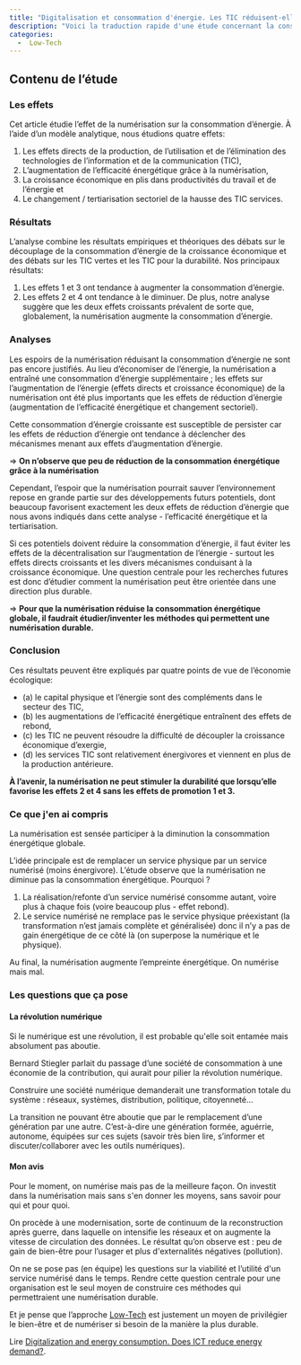 ```yaml
---
title: "Digitalisation et consommation d'énergie. Les TIC réduisent-elles la demande d’énergie ?"
description: "Voici la traduction rapide d'une étude concernant la consommation énergétique et la numérisation de services."
categories:
  -  Low-Tech
---
```


## Contenu de l’étude

### Les effets

Cet article étudie l’effet de la numérisation sur la consommation d’énergie. À l’aide d’un modèle analytique, nous étudions quatre effets:

  1. Les effets directs de la production, de l’utilisation et de l’élimination des technologies de l’information et de la communication (TIC),
  2. L’augmentation de l’efficacité énergétique grâce à la numérisation,
  3. La croissance économique en plis dans productivités du travail et de l’énergie et
  4. Le changement / tertiarisation sectoriel de la hausse des TIC services.

### Résultats

L’analyse combine les résultats empiriques et théoriques des débats sur le découplage de la consommation d’énergie de la croissance économique et des débats sur les TIC vertes et les TIC pour la durabilité.
Nos principaux résultats:

  1. Les effets 1 et 3 ont tendance à augmenter la consommation d’énergie.
  2. Les effets 2 et 4 ont tendance à le diminuer. De plus, notre analyse suggère que les deux effets croissants prévalent de sorte que, globalement, la numérisation augmente la consommation d’énergie.

### Analyses

Les espoirs de la numérisation réduisant la consommation d’énergie ne sont pas encore justifiés. Au lieu d’économiser de l’énergie, la numérisation a entraîné une consommation d’énergie supplémentaire ; les effets sur l’augmentation de l’énergie (effets directs et croissance économique) de la numérisation ont été plus importants que les effets de réduction d’énergie (augmentation de l’efficacité énergétique et changement sectoriel).

Cette consommation d’énergie croissante est susceptible de persister car les effets de réduction d’énergie ont tendance à déclencher des mécanismes menant aux effets d’augmentation d’énergie.

=> **On n’observe que peu de réduction de la consommation énergétique grâce à la numérisation**


Cependant, l’espoir que la numérisation pourrait sauver l’environnement repose en grande partie sur des développements futurs potentiels, dont beaucoup favorisent exactement les deux effets de réduction d’énergie que nous avons indiqués dans cette analyse - l’efficacité énergétique et la tertiarisation.

Si ces potentiels doivent réduire la consommation d’énergie, il faut éviter les effets de la décentralisation sur l’augmentation de l’énergie - surtout les effets directs croissants et les divers mécanismes conduisant à la croissance économique. Une question centrale pour les recherches futures est donc d’étudier comment la numérisation peut être orientée dans une direction plus durable.

=> **Pour que la numérisation réduise la consommation énergétique globale, il faudrait étudier/inventer les méthodes qui permettent une numérisation durable.**

### Conclusion

Ces résultats peuvent être expliqués par quatre points de vue de l’économie écologique:

  * (a) le capital physique et l’énergie sont des compléments dans le secteur des TIC,
  * (b) les augmentations de l’efficacité énergétique entraînent des effets de rebond,
  * (c) les TIC ne peuvent résoudre la difficulté de découpler la croissance économique d’exergie,
  * (d) les services TIC sont relativement énergivores et viennent en plus de la production antérieure.

**À l’avenir, la numérisation ne peut stimuler la durabilité que lorsqu’elle favorise les effets 2 et 4 sans les effets de promotion 1 et 3.**


### Ce que j'en ai compris

La numérisation est sensée participer à la diminution la consommation énergétique globale.

L’idée principale est de remplacer un service physique par un service numérisé (moins énergivore). L’étude observe que la numérisation ne diminue pas la consommation énergétique. Pourquoi ?

  1. La réalisation/refonte d’un service numérisé consomme autant, voire plus à chaque fois (voire beaucoup plus - effet rebond).
  2. Le service numérisé ne remplace pas le service physique préexistant (la transformation n’est jamais complète et généralisée) donc il n’y a pas de gain énergétique de ce côté là (on superpose la numérique et le physique).

Au final, la numérisation augmente l’empreinte énergétique. On numérise mais mal.


### Les questions que ça pose

#### La révolution numérique

Si le numérique est une révolution, il est probable qu'elle soit entamée mais absolument pas aboutie.

Bernard Stiegler parlait du passage d’une société de consommation à une économie de la contribution, qui aurait pour pilier la révolution numérique.

Construire une société numérique demanderait une transformation totale du système : réseaux, systèmes, distribution, politique, citoyenneté…

La transition ne pouvant être aboutie que par le remplacement d’une génération par une autre. C’est-à-dire une génération formée, aguérrie, autonome, équipées sur ces sujets (savoir très bien lire, s’informer et discuter/collaborer avec les outils numériques).

#### Mon avis

Pour le moment, on numérise mais pas de la meilleure façon. On investit dans la numérisation mais sans s'en donner les moyens, sans savoir pour qui et pour quoi.

On procède à une modernisation, sorte de continuum de la reconstruction après guerre, dans laquelle on intensifie les réseaux et on augmente la vitesse de circulation des données. Le résultat qu’on observe est : peu de gain de bien-être pour l’usager et plus d'externalités négatives (pollution).

On ne se pose pas (en équipe) les questions sur la viabilité et l’utilité d'un service numérisé dans le temps. Rendre cette question centrale pour une organisation est le seul moyen de construire ces méthodes qui permettraient une numérisation durable.

Et je pense que l’approche [Low-Tech](/low-tech-site-web-internet/) est justement un moyen de privilégier le bien-être et de numériser si besoin de la manière la plus durable.

Lire [Digitalization and energy consumption. Does ICT reduce energy demand?](/assets/P-Lange-DigitalizationEnergyConsumptionDoesICTReduceEnergyDemand.pdf).
